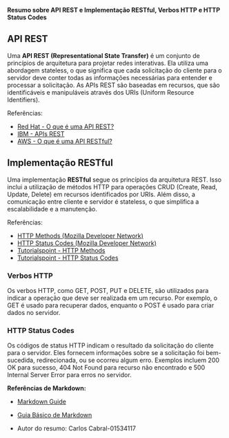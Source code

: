 **Resumo sobre API REST e Implementação RESTful, Verbos HTTP e HTTP Status Codes**

## API REST

Uma **API REST (Representational State Transfer)** é um conjunto de princípios de arquitetura para projetar redes interativas. Ela utiliza uma abordagem stateless, o que significa que cada solicitação do cliente para o servidor deve conter todas as informações necessárias para entender e processar a solicitação. As APIs REST são baseadas em recursos, que são identificáveis e manipuláveis através dos URIs (Uniform Resource Identifiers).

Referências:
- [Red Hat - O que é uma API REST?](https://www.redhat.com/pt-br/topics/api/what-is-a-rest-api)
- [IBM - APIs REST](https://www.ibm.com/br-pt/topics/rest-apis)
- [AWS - O que é uma API RESTful?](https://aws.amazon.com/pt/what-is/restful-api/)

## Implementação RESTful

Uma implementação **RESTful** segue os princípios da arquitetura REST. Isso inclui a utilização de métodos HTTP para operações CRUD (Create, Read, Update, Delete) em recursos identificados por URIs. Além disso, a comunicação entre cliente e servidor é stateless, o que simplifica a escalabilidade e a manutenção.

Referências:
- [HTTP Methods (Mozilla Developer Network)](https://developer.mozilla.org/pt-BR/docs/Web/HTTP/Methods)
- [HTTP Status Codes (Mozilla Developer Network)](https://developer.mozilla.org/en-US/docs/Web/HTTP/Status)
- [Tutorialspoint - HTTP Methods](https://www.tutorialspoint.com/http/http_methods.htm)
- [Tutorialspoint - HTTP Status Codes](https://www.tutorialspoint.com/http/http_status_codes.htm)

### Verbos HTTP

Os verbos HTTP, como GET, POST, PUT e DELETE, são utilizados para indicar a operação que deve ser realizada em um recurso. Por exemplo, o GET é usado para recuperar dados, enquanto o POST é usado para criar dados no servidor.

### HTTP Status Codes

Os códigos de status HTTP indicam o resultado da solicitação do cliente para o servidor. Eles fornecem informações sobre se a solicitação foi bem-sucedida, redirecionada, ou se ocorreu algum erro. Exemplos incluem 200 OK para sucesso, 404 Not Found para recurso não encontrado e 500 Internal Server Error para erros no servidor.

**Referências de Markdown:**
- [Markdown Guide](https://www.markdownguide.org/)
- [Guia Básico de Markdown](https://docs.pipz.com/central-de-ajuda/learning-center/guia-basico-de-markdown#open)

-  Autor do resumo: Carlos Cabral-01534117
